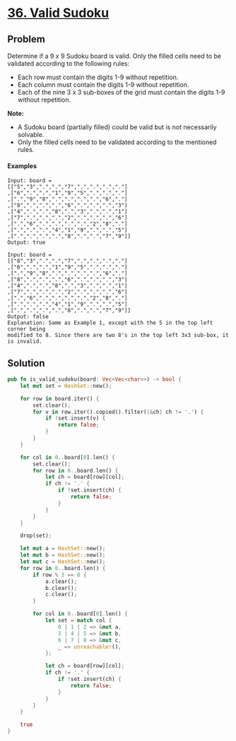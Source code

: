 # [36. Valid Sudoku](https://leetcode.com/problems/valid-sudoku/)

## Problem

Determine if a 9 x 9 Sudoku board is valid. Only the filled cells need to be
validated according to the following rules:

* Each row must contain the digits 1-9 without repetition.
* Each column must contain the digits 1-9 without repetition.
* Each of the nine 3 x 3 sub-boxes of the grid must contain the digits 1-9
  without repetition.

**Note:**

* A Sudoku board (partially filled) could be valid but is not necessarily
  solvable.
* Only the filled cells need to be validated according to the mentioned rules.

#### Examples

```text
Input: board = 
[["5","3",".",".","7",".",".",".","."]
,["6",".",".","1","9","5",".",".","."]
,[".","9","8",".",".",".",".","6","."]
,["8",".",".",".","6",".",".",".","3"]
,["4",".",".","8",".","3",".",".","1"]
,["7",".",".",".","2",".",".",".","6"]
,[".","6",".",".",".",".","2","8","."]
,[".",".",".","4","1","9",".",".","5"]
,[".",".",".",".","8",".",".","7","9"]]
Output: true
```

```text
Input: board = 
[["8","3",".",".","7",".",".",".","."]
,["6",".",".","1","9","5",".",".","."]
,[".","9","8",".",".",".",".","6","."]
,["8",".",".",".","6",".",".",".","3"]
,["4",".",".","8",".","3",".",".","1"]
,["7",".",".",".","2",".",".",".","6"]
,[".","6",".",".",".",".","2","8","."]
,[".",".",".","4","1","9",".",".","5"]
,[".",".",".",".","8",".",".","7","9"]]
Output: false
Explanation: Same as Example 1, except with the 5 in the top left corner being 
modified to 8. Since there are two 8's in the top left 3x3 sub-box, it is invalid.
```

## Solution

```rust
pub fn is_valid_sudoku(board: Vec<Vec<char>>) -> bool {
    let mut set = HashSet::new();

    for row in board.iter() {
        set.clear();
        for v in row.iter().copied().filter(|&ch| ch != '.') {
            if !set.insert(v) {
                return false;
            }
        }
    }

    for col in 0..board[0].len() {
        set.clear();
        for row in 0..board.len() {
            let ch = board[row][col];
            if ch != '.' {
                if !set.insert(ch) {
                    return false;
                }
            }
        }
    }

    drop(set);

    let mut a = HashSet::new();
    let mut b = HashSet::new();
    let mut c = HashSet::new();
    for row in 0..board.len() {
        if row % 3 == 0 {
            a.clear();
            b.clear();
            c.clear();
        }

        for col in 0..board[0].len() {
            let set = match col {
                0 | 1 | 2 => &mut a,
                3 | 4 | 5 => &mut b,
                6 | 7 | 8 => &mut c,
                _ => unreachable!(),
            };

            let ch = board[row][col];
            if ch != '.' {
                if !set.insert(ch) {
                    return false;
                }
            }
        }
    }

    true
}
```